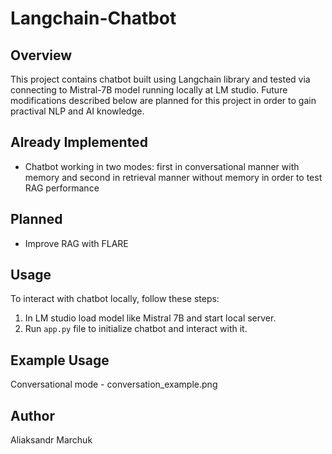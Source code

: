 # Langchain-Chatbot

## Overview
This project contains chatbot built using Langchain library and tested via connecting to Mistral-7B model running locally at LM studio. Future modifications described below are planned for this project in order to gain practival NLP and AI knowledge.

## Already Implemented
- Chatbot working in two modes: first in conversational manner with memory and second in retrieval manner without memory in order to test RAG performance

## Planned
- Improve RAG with FLARE

## Usage
To interact with chatbot locally, follow these steps:
1. In LM studio load model like Mistral 7B and start local server.
2. Run `app.py` file to initialize chatbot and interact with it.

## Example Usage
Conversational mode - conversation_example.png

## Author
Aliaksandr Marchuk